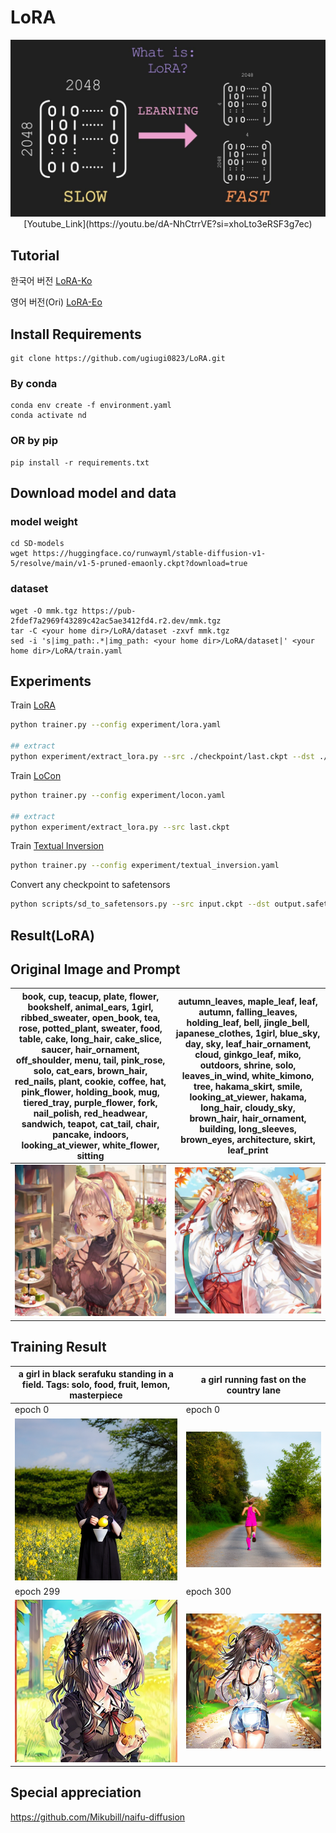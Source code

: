 # LoRA

<p align="center"><img src="./png/lora-model.jpg" alt="model">
[Youtube_Link](https://youtu.be/dA-NhCtrrVE?si=xhoLto3eRSF3g7ec)


## Tutorial
한국어 버전
[LoRA-Ko](https://github.com/ugiugi0823/LoRA/blob/main/docs/LoRA-Ko.md)

영어 버전(Ori)
[LoRA-Eo](https://github.com/ugiugi0823/LoRA/blob/main/docs/LoRA-Eo.md)



## Install Requirements
```
git clone https://github.com/ugiugi0823/LoRA.git
```

### By conda
```
conda env create -f environment.yaml
conda activate nd
```
### OR by pip
```
pip install -r requirements.txt
```


## Download model and data
### model weight
```
cd SD-models
wget https://huggingface.co/runwayml/stable-diffusion-v1-5/resolve/main/v1-5-pruned-emaonly.ckpt?download=true
```
### dataset
```
wget -O mmk.tgz https://pub-2fdef7a2969f43289c42ac5ae3412fd4.r2.dev/mmk.tgz
tar -C <your home dir>/LoRA/dataset -zxvf mmk.tgz
sed -i 's|img_path:.*|img_path: <your home dir>/LoRA/dataset|' <your home dir>/LoRA/train.yaml
```


## Experiments

Train [LoRA](https://arxiv.org/abs/2106.09685)

```bash
python trainer.py --config experiment/lora.yaml

## extract 
python experiment/extract_lora.py --src ./checkpoint/last.ckpt --dst ./lora/last.ckpt
```

Train [LoCon](https://github.com/KohakuBlueleaf/LoCon)

```bash
python trainer.py --config experiment/locon.yaml

## extract 
python experiment/extract_lora.py --src last.ckpt
```

Train [Textual Inversion](https://textual-inversion.github.io)

```bash
python trainer.py --config experiment/textual_inversion.yaml
```

Convert any checkpoint to safetensors
```bash
python scripts/sd_to_safetensors.py --src input.ckpt --dst output.safetensors
```


## Result(LoRA)

## Original Image and Prompt

|book, cup, teacup, plate, flower, bookshelf, animal_ears, 1girl, ribbed_sweater, open_book, tea, rose, potted_plant, sweater, food, table, cake, long_hair, cake_slice, saucer, hair_ornament, off_shoulder, menu, tail, pink_rose, solo, cat_ears, brown_hair, red_nails, plant, cookie, coffee, hat, pink_flower, holding_book, mug, tiered_tray, purple_flower, fork, nail_polish, red_headwear, sandwich, teapot, cat_tail, chair, pancake, indoors, looking_at_viewer, white_flower, sitting|autumn_leaves, maple_leaf, leaf, autumn, falling_leaves, holding_leaf, bell, jingle_bell, japanese_clothes, 1girl, blue_sky, day, sky, leaf_hair_ornament, cloud, ginkgo_leaf, miko, outdoors, shrine, solo, leaves_in_wind, white_kimono, tree, hakama_skirt, smile, looking_at_viewer, hakama, long_hair, cloudy_sky, brown_hair, hair_ornament, building, long_sleeves, brown_eyes, architecture, skirt, leaf_print|
|--|--|
|![lora_ori_1](./png/lora_ori_1.png)|![lora_ori_2](./png/lora_ori_2.png)|

## Training Result

|a girl in black serafuku standing in a field. Tags: solo, food, fruit, lemon, masterpiece|a girl running fast on the country lane|
|--|--|
|epoch 0|epoch 0|
|![lora_ori_1](./png/nd_sample_e0_s17_1.png)|![lora_ori_2](./png/nd_sample_e0_s17_0.png)|
|epoch 299|epoch 300|
|![lora_ori_1](./png/nd_sample_e299_s5100_1.png)|![lora_ori_2](./png/nd_sample_e298_s5083_0.png)|




## Special appreciation
https://github.com/Mikubill/naifu-diffusion


